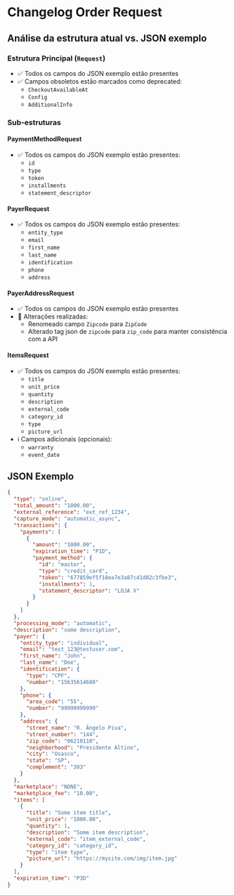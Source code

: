 # Changelog Order Request

## Análise da estrutura atual vs. JSON exemplo

### Estrutura Principal (`Request`)
- ✅ Todos os campos do JSON exemplo estão presentes
- ✅ Campos obsoletos estão marcados como deprecated:
  - `CheckoutAvailableAt`
  - `Config`
  - `AdditionalInfo`

### Sub-estruturas

#### PaymentMethodRequest
- ✅ Todos os campos do JSON exemplo estão presentes:
  - `id`
  - `type`
  - `token`
  - `installments`
  - `statement_descriptor`

#### PayerRequest
- ✅ Todos os campos do JSON exemplo estão presentes:
  - `entity_type`
  - `email`
  - `first_name`
  - `last_name`
  - `identification`
  - `phone`
  - `address`

#### PayerAddressRequest
- ✅ Todos os campos do JSON exemplo estão presentes
- 🔄 Alterações realizadas:
  - Renomeado campo `Zipcode` para `ZipCode`
  - Alterado tag json de `zipcode` para `zip_code` para manter consistência com a API

#### ItemsRequest
- ✅ Todos os campos do JSON exemplo estão presentes:
  - `title`
  - `unit_price`
  - `quantity`
  - `description`
  - `external_code`
  - `category_id`
  - `type`
  - `picture_url`
- ℹ️ Campos adicionais (opcionais):
  - `warranty`
  - `event_date`

## JSON Exemplo
```json
{
  "type": "online",
  "total_amount": "1000.00",
  "external_reference": "ext_ref_1234",
  "capture_mode": "automatic_async",
  "transactions": {
    "payments": [
      {
        "amount": "1000.00",
        "expiration_time": "P1D",
        "payment_method": {
          "id": "master",
          "type": "credit_card",
          "token": "677859ef5f18ea7e3a87c41d02c3fbe3",
          "installments": 1,
          "statement_descriptor": "LOJA X"
        }
      }
    ]
  },
  "processing_mode": "automatic",
  "description": "some description",
  "payer": {
    "entity_type": "individual",
    "email": "test_123@testuser.com",
    "first_name": "John",
    "last_name": "Doe",
    "identification": {
      "type": "CPF",
      "number": "15635614680"
    },
    "phone": {
      "area_code": "55",
      "number": "99999999999"
    },
    "address": {
      "street_name": "R. Ângelo Piva",
      "street_number": "144",
      "zip_code": "06210110",
      "neighborhood": "Presidente Altino",
      "city": "Osasco",
      "state": "SP",
      "complement": "303"
    }
  },
  "marketplace": "NONE",
  "marketplace_fee": "10.00",
  "items": [
    {
      "title": "Some item title",
      "unit_price": "1000.00",
      "quantity": 1,
      "description": "Some item description",
      "external_code": "item_external_code",
      "category_id": "category_id",
      "type": "item type",
      "picture_url": "https://mysite.com/img/item.jpg"
    }
  ],
  "expiration_time": "P3D"
}
``` 